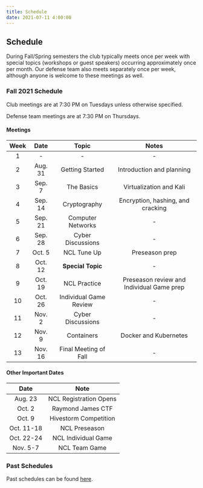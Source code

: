 ```yaml
---
title: Schedule
date: 2021-07-11 4:00:00
---
```


## Schedule

During Fall/Spring semesters the club typically meets once per week with special topics (workshops or guest speakers) occurring approximately once per month. Our defense team also meets separately once per week, although anyone is welcome to these meetings as well.

### Fall 2021 Schedule

Club meetings are at 7:30 PM on Tuesdays unless otherwise specified.

Defense team meetings are at 7:30 PM on Thursdays.

#### Meetings

Week | Date | Topic | Notes
:-:| :-----: | :-------------: | :---:
 1 | - | - | -
 2 | Aug. 31 | Getting Started | Introduction and planning
 3 | Sep. 7  | The Basics | Virtualization and Kali
 4 | Sep. 14  | Cryptography | Encryption, hashing, and cracking
 5 | Sep. 21 | Computer Networks | -
 6 | Sep. 28 | Cyber Discussions | -
 7 | Oct. 5  | NCL Tune Up | Preseason prep
 8 | Oct. 12 | **Special Topic** | -
 9 | Oct. 19 | NCL Practice | Preseason review and Individual Game prep
10 | Oct. 26 | Individual Game Review | -
11 | Nov. 2  | Cyber Discussions | -
12 | Nov. 9 | Containers | Docker and Kubernetes
13 | Nov. 16 | Final Meeting of Fall | -

#### Other Important Dates

Date | Note
:-----: | :-----:
Aug. 23 | NCL Registration Opens
Oct. 2 | Raymond James CTF
Oct. 9 | Hivestorm Competition
Oct. 11-18 | NCL Preseason
Oct. 22-24 | NCL Individual Game
Nov. 5-7 | NCL Team Game

### Past Schedules

Past schedules can be found [here](/schedule/archive.html). 
